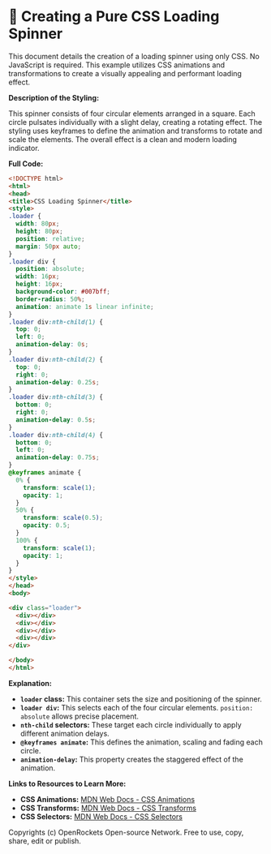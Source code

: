 # 🐞 Creating a Pure CSS Loading Spinner


This document details the creation of a loading spinner using only CSS.  No JavaScript is required.  This example utilizes CSS animations and transformations to create a visually appealing and performant loading effect.

**Description of the Styling:**

This spinner consists of four circular elements arranged in a square.  Each circle pulsates individually with a slight delay, creating a rotating effect. The styling uses keyframes to define the animation and transforms to rotate and scale the elements.  The overall effect is a clean and modern loading indicator.


**Full Code:**

```html
<!DOCTYPE html>
<html>
<head>
<title>CSS Loading Spinner</title>
<style>
.loader {
  width: 80px;
  height: 80px;
  position: relative;
  margin: 50px auto;
}
.loader div {
  position: absolute;
  width: 16px;
  height: 16px;
  background-color: #007bff;
  border-radius: 50%;
  animation: animate 1s linear infinite;
}
.loader div:nth-child(1) {
  top: 0;
  left: 0;
  animation-delay: 0s;
}
.loader div:nth-child(2) {
  top: 0;
  right: 0;
  animation-delay: 0.25s;
}
.loader div:nth-child(3) {
  bottom: 0;
  right: 0;
  animation-delay: 0.5s;
}
.loader div:nth-child(4) {
  bottom: 0;
  left: 0;
  animation-delay: 0.75s;
}
@keyframes animate {
  0% {
    transform: scale(1);
    opacity: 1;
  }
  50% {
    transform: scale(0.5);
    opacity: 0.5;
  }
  100% {
    transform: scale(1);
    opacity: 1;
  }
}
</style>
</head>
<body>

<div class="loader">
  <div></div>
  <div></div>
  <div></div>
  <div></div>
</div>

</body>
</html>
```

**Explanation:**

* **`loader` class:** This container sets the size and positioning of the spinner.
* **`loader div`:**  This selects each of the four circular elements.  `position: absolute` allows precise placement.
* **`nth-child` selectors:** These target each circle individually to apply different animation delays.
* **`@keyframes animate`:** This defines the animation, scaling and fading each circle.
* **`animation-delay`:** This property creates the staggered effect of the animation.


**Links to Resources to Learn More:**

* **CSS Animations:** [MDN Web Docs - CSS Animations](https://developer.mozilla.org/en-US/docs/Web/CSS/CSS_Animations/Using_CSS_animations)
* **CSS Transforms:** [MDN Web Docs - CSS Transforms](https://developer.mozilla.org/en-US/docs/Web/CSS/transform)
* **CSS Selectors:** [MDN Web Docs - CSS Selectors](https://developer.mozilla.org/en-US/docs/Web/CSS/CSS_Selectors)


Copyrights (c) OpenRockets Open-source Network. Free to use, copy, share, edit or publish.

